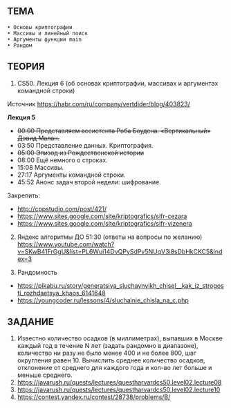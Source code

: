## ТЕМА
	• Основы криптографии
	• Массивы и линейный поиск
	• Аргументы функции main
	• Рандом


## ТЕОРИЯ
1) CS50. Лекция 6
(об основах криптографии, массивах и аргументах командной строки)

Источник <https://habr.com/ru/company/vertdider/blog/403823/> 

**Лекция 5**
- ~~00:00 Представляем ассистента Роба Боудена. «Вертикальный» Дэвид Малан.~~
- 03:50 Представление данных. Криптография.
- ~~05:00 Эпизод из Рождественской истории~~
- 08:00 Ещё немного о строках.
- 15:08 Массивы.
- 27:17 Аргументы командной строки.
- 45:52 Анонс задач второй недели: шифрование.

 
Закрепить: 
- http://cppstudio.com/post/421/
- https://www.sites.google.com/site/kriptografics/sifr-cezara
- https://www.sites.google.com/site/kriptografics/sifr-vizenera


2) Яндекс алгоритмы ДО 51:30 (ответы на вопросы по желанию)
https://www.youtube.com/watch?v=SKwB41FrGgU&list=PL6Wui14DvQPySdPv5NUqV3i8sDbHkCKC5&index=3

3) Рандомность
- https://pikabu.ru/story/generatsiya_sluchaynyikh_chisel__kak_iz_strogosti_rozhdaetsya_khaos_6141648
- https://youngcoder.ru/lessons/4/sluchainie_chisla_na_c.php


## ЗАДАНИЕ

1) Известно количество осадков (в миллиметрах), выпавших в Москве каждый год в течение N лет (задать рандомно в диапазоне), количество ни разу не было менее 400 и не более 800, шаг округления равен 10. Вычислить среднее количество осадков, отклонение от среднего для каждого года и кол-во лет больше и меньше среднего.
2) https://javarush.ru/quests/lectures/questharvardcs50.level02.lecture08
3) https://javarush.ru/quests/lectures/questharvardcs50.level02.lecture10
4) https://contest.yandex.ru/contest/28738/problems/B/
